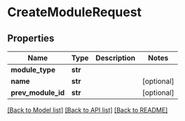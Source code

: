 # CreateModuleRequest

## Properties
Name | Type | Description | Notes
------------ | ------------- | ------------- | -------------
**module_type** | **str** |  |
**name** | **str** |  | [optional]
**prev_module_id** | **str** |  | [optional]

[[Back to Model list]](../README.md#documentation-for-models) [[Back to API list]](../README.md#documentation-for-api-endpoints) [[Back to README]](../README.md)
